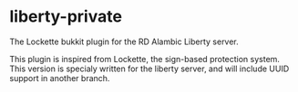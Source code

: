 liberty-private
===============

The Lockette bukkit plugin for the RD Alambic Liberty server.

This plugin is inspired from Lockette, the sign-based protection system.
This version is specialy written for the liberty server, and will include UUID support in another branch.
